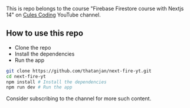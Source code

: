 This is repo belongs to the course "Firebase Firestore course with Nextjs 14" on [Cules Coding](https://www.youtube.com/@CulesCoding/) YouTube channel.

## How to use this repo

- Clone the repo
- Install the dependencies
- Run the app

```bash
git clone https://github.com/thatanjan/next-fire-yt.git
cd next-fire-yt
npm install # Install the dependencies
npm run dev # Run the app
```

Consider subscribing to the channel for more such content.
